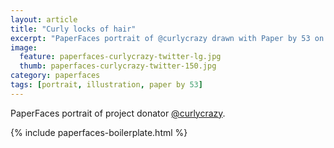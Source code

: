 ```yaml
---
layout: article
title: "Curly locks of hair"
excerpt: "PaperFaces portrait of @curlycrazy drawn with Paper by 53 on an iPad."
image: 
  feature: paperfaces-curlycrazy-twitter-lg.jpg
  thumb: paperfaces-curlycrazy-twitter-150.jpg
category: paperfaces
tags: [portrait, illustration, paper by 53]
---
```


PaperFaces portrait of project donator [@curlycrazy](http://twitter.com/curlycrazy).

{% include paperfaces-boilerplate.html %}